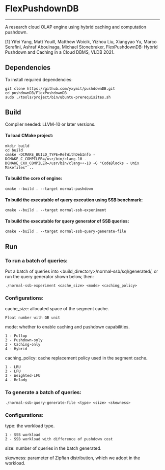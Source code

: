 # FlexPushdownDB

-----------------

A research cloud OLAP engine using hybrid caching and computation pushdown.

[1] Yifei Yang, Matt Youill, Matthew Woicik, Yizhou Liu, Xiangyao Yu, Marco Serafini, Ashraf Aboulnaga, Michael Stonebraker, FlexPushdownDB: Hybrid Pushdown and Caching in a Cloud DBMS, VLDB 2021.

## Dependencies

To install required dependencies:

```
git clone https://github.com/yxymit/pushdownDB.git
cd pushdownDB/FlexPushdownDB
sudo ./tools/project/bin/ubuntu-prerequisites.sh
```

## Build

Compiler needed: LLVM-10 or later versions.

#### To load CMake project:

```
mkdir build
cd build
cmake -DCMAKE_BUILD_TYPE=RelWithDebInfo -DCMAKE_C_COMPILER=/usr/bin/clang-10 -DCMAKE_CXX_COMPILER=/usr/bin/clang++-10 -G "CodeBlocks - Unix Makefiles" ..
```

#### To build the core of engine:

```
cmake --build . --target normal-pushdown
```

#### To build the executable of query execution using SSB benchmark:

```
cmake --build . --target normal-ssb-experiment
```

#### To build the executable for query generator of SSB queries:

```
cmake --build . --target normal-ssb-query-generate-file
```

## Run

### To run a batch of queries:

Put a batch of queries into <build_directory>/normal-ssb/sql/generated/, or run the query generator shown below, then:

```
./normal-ssb-experiment <cache_size> <mode> <caching_policy>
```

### Configurations:

cache_size: allocated space of the segment cache.

```
Float number with GB unit
```

mode: whether to enable caching and pushdown capabilities.

```
1 - Pullup
2 - Pushdown-only
3 - Caching-only
4 - Hybrid
```

caching_policy: cache replacement policy used in the segment cache.

```
1 - LRU
2 - LFU
3 - Weighted-LFU
4 - Belady
```

### To generate a batch of queries:

```
./normal-ssb-query-generate-file <type> <size> <skewness>
```

### Configurations:

type: the workload type.

```
1 - SSB workload
2 - SSB workload with difference of pushdown cost
```

size: number of queries in the batch generated.
  
skewness: parameter of Zipfian distribution, which we adopt in the workload.
